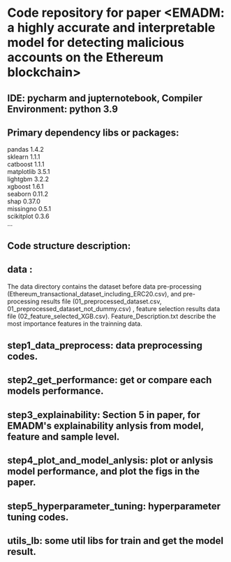 # Code repository for paper <EMADM: a highly accurate and interpretable model for detecting malicious accounts on the Ethereum blockchain>

## IDE: pycharm and jupternotebook, Compiler Environment: python 3.9
## Primary dependency libs or packages: 
pandas 1.4.2 <br>
sklearn 1.1.1  <br>
catboost 1.1.1  <br>
matplotlib 3.5.1  <br>
lightgbm 3.2.2  <br>
xgboost 1.6.1  <br>
seaborn 0.11.2  <br>
shap 0.37.0  <br>
missingno 0.5.1  <br>
scikitplot 0.3.6  <br>
...


## Code structure description:
## data : 
 The data directory contains the dataset before data pre-processing (Ethereum_transactional_dataset_including_ERC20.csv), and pre-processing results file (01_preprocessed_dataset.csv, 01_preprocessed_dataset_not_dummy.csv) , feature selection results data file (02_feature_selected_XGB.csv).  Feature_Description.txt describe the most importance features in the trainning data.
## step1_data_preprocess: data preprocessing codes.
## step2_get_performance: get or compare each models performance.
## step3_explainability: Section 5 in paper, for EMADM's explainability anlysis from model, feature and sample level.
## step4_plot_and_model_anlysis: plot or anlysis model performance, and plot the figs in the paper.
## step5_hyperparameter_tuning: hyperparameter tuning codes.
## utils_lb: some util libs for train and get the model result.


